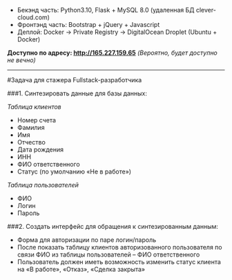 
- Бекэнд часть: Python3.10, Flask + MySQL 8.0 (удаленная БД clever-cloud.com)
- Фронтэнд часть: Bootstrap + jQuery + Javascript
- Деплой: Docker -> Private Registry -> DigitalOcean Droplet (Ubuntu + Docker)

**Доступно по адресу: http://165.227.159.65** 
*(Вероятно, будет доступно не вечно)*

---

#Задача для стажера Fullstack-разработчика

###1. Синтезировать данные для базы данных:

_Таблица клиентов_
- Номер счета
- Фамилия
- Имя
- Отчество
- Дата рождения
- ИНН
- ФИО ответственного
- Статус (по умолчанию «Не в работе»)


_Таблица пользователей_
- ФИО
- Логин
- Пароль


###2. Создать интерфейс для обращения к синтезированным данным:
- Форма для авторизации по паре логин/пароль
- После показать таблицу клиентов авторизованного
пользователя по связи ФИО из таблицы пользователей – ФИО
ответственного
- Пользователь должен иметь возможность изменить статус
клиента на «В работе», «Отказ», «Сделка закрыта»

